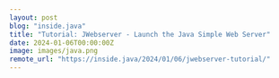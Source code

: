 ```yaml
---
layout: post
blog: "inside.java"
title: "Tutorial: JWebserver - Launch the Java Simple Web Server"
date: 2024-01-06T00:00:00Z
image: images/java.png
remote_url: "https://inside.java/2024/01/06/jwebserver-tutorial/"
---
```

